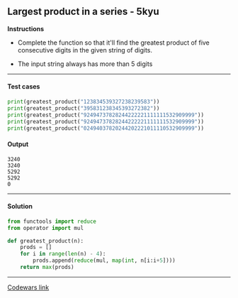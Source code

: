 ## Largest product in a series - 5kyu

**Instructions**

- Complete the function so that it'll find the greatest product of five consecutive digits in the given string of digits.

- The input string always has more than 5 digits

---

#### Test cases

```python
print(greatest_product("123834539327238239583"))
print(greatest_product("395831238345393272382"))
print(greatest_product("92494737828244222221111111532909999"))
print(greatest_product("92494737828244222221111111532909999"))
print(greatest_product("02494037820244202221011110532909999"))
```

#### Output
```
3240
3240
5292
5292
0
```

---

#### Solution

```python
from functools import reduce
from operator import mul

def greatest_product(n):
    prods = []
    for i in range(len(n) - 4):
        prods.append(reduce(mul, map(int, n[i:i+5])))
    return max(prods)
```

---


[Codewars link](https://www.codewars.com/kata/529872bdd0f550a06b00026e)

